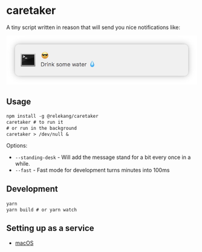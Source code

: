 # caretaker

A tiny script written in reason that will send you nice notifications like:

![Drink some water 💧](screenshot.png)

## Usage

```shell
npm install -g @relekang/caretaker
caretaker # to run it
# or run in the background
caretaker > /dev/null &
```

Options:
* `--standing-desk` - Will add the message stand for a bit every once in a while.
* `--fast` - Fast mode for development turns minutes into 100ms

## Development

```shell
yarn
yarn build # or yarn watch
```


## Setting up as a service

* [macOS](docs/macos)
